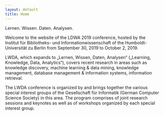 ```yaml
---
layout: default
title: Home
---
```


<div class="home">

<p> Lernen. Wissen. Daten. Analysen. </p>

<p> Welcome to the website of the LDWA 2019 conference, hosted by the Institut für Bibliotheks- und Informationwissenschaft of the Humboldt-Universität zu Berlin from September 30, 2019 to October 2, 2019. </p>

<p> LWDA, which expands to „Lernen, Wissen, Daten, Analysen“ („Learning, Knowledge, Data, Analytics“), covers recent research in areas such as knowledge discovery, machine learning & data mining, knowledge management, database management & information systems, information retrieval. </p>

<p> The LWDA conference is organized by and brings together the various special interest groups of the Gesellschaft für Informatik (German Computer Science Society) in this area. The program comprises of joint research sessions and keynotes as well as of workshops organized by each special interest group. </p>

</div>
